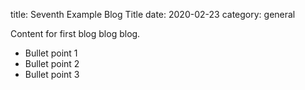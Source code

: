title: Seventh Example Blog Title
date: 2020-02-23
category: general

Content for first blog blog blog.

- Bullet point 1
- Bullet point 2
- Bullet point 3
